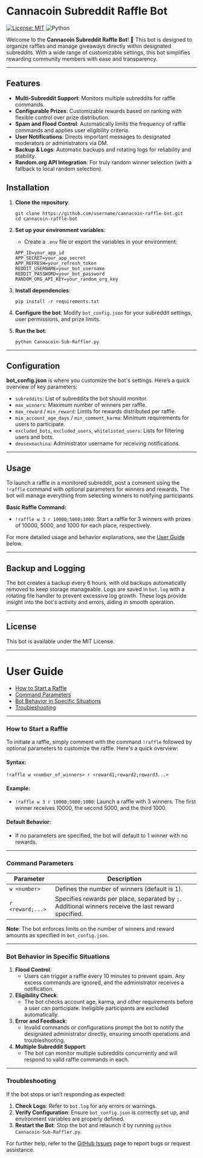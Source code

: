 # Cannacoin Subreddit Raffle Bot

[![License: MIT](https://img.shields.io/badge/License-MIT-yellow.svg)](https://opensource.org/licenses/MIT)
![Python](https://img.shields.io/badge/language-Python-blue.svg)

Welcome to the **Cannacoin Subreddit Raffle Bot**! 🎉 This bot is designed to organize raffles and manage giveaways directly within designated subreddits. With a wide range of customizable settings, this bot simplifies rewarding community members with ease and transparency.

------

## Features

- **Multi-Subreddit Support**: Monitors multiple subreddits for raffle commands.
- **Configurable Prizes**: Customizable rewards based on ranking with flexible control over prize distribution.
- **Spam and Flood Control**: Automatically limits the frequency of raffle commands and applies user eligibility criteria.
- **User Notifications**: Directs important messages to designated moderators or administrators via DM.
- **Backup & Logs**: Automatic backups and rotating logs for reliability and stability.
- **Random.org API Integration**: For truly random winner selection (with a fallback to local random selection).

## Installation

1. **Clone the repository**:

   ```
   git clone https://github.com/username/cannacoin-raffle-bot.git
   cd cannacoin-raffle-bot
   ```

2. **Set up your environment variables**:

   - Create a `.env` file or export the variables in your environment:

   ```
   APP_ID=your_app_id
   APP_SECRET=your_app_secret
   APP_REFRESH=your_refresh_token
   REDDIT_USERNAME=your_bot_username
   REDDIT_PASSWORD=your_bot_password
   RANDOM_ORG_API_KEY=your_random_org_key
   ```

3. **Install dependencies**:

   ```
   pip install -r requirements.txt
   ```
   
4. **Configure the bot**: Modify `bot_config.json` for your subreddit settings, user permissions, and prize limits.

5. **Run the bot**:

   ```
   python Cannacoin-Sub-Raffler.py
   ```

------

## Configuration

**bot_config.json** is where you customize the bot's settings. Here’s a quick overview of key parameters:

- `subreddits`: List of subreddits the bot should monitor.
- `max_winners`: Maximum number of winners per raffle.
- `max_reward` / `min_reward`: Limits for rewards distributed per raffle.
- `min_account_age_days` / `min_comment_karma`: Minimum requirements for users to participate.
- `excluded_bots`, `excluded_users`, `whitelisted_users`: Lists for filtering users and bots.
- `deusexmachina`: Administrator username for receiving notifications.

------

## Usage

To launch a raffle in a monitored subreddit, post a comment using the `!raffle` command with optional parameters for winners and rewards. The bot will manage everything from selecting winners to notifying participants.

**Basic Raffle Command:**

- `!raffle w 3 r 10000;5000;1000`: Start a raffle for 3 winners with prizes of 10000, 5000, and 1000 for each place, respectively.

For more detailed usage and behavior explanations, see the [User Guide](#user-guide) below.

------

## Backup and Logging

The bot creates a backup every 6 hours, with old backups automatically removed to keep storage manageable. Logs are saved in `bot.log` with a rotating file handler to prevent excessive log growth. These logs provide insight into the bot's activity and errors, aiding in smooth operation.

------

## License

This bot is available under the MIT License.

------

# User Guide

- [How to Start a Raffle](#how-to-start-a-raffle)
- [Command Parameters](#command-parameters)
- [Bot Behavior in Specific Situations](#bot-behavior-in-specific-situations)
- [Troubleshooting](#troubleshooting)

------

### How to Start a Raffle

To initiate a raffle, simply comment with the command `!raffle` followed by optional parameters to customize the raffle. Here's a quick overview:

#### Syntax:

```
!raffle w <number_of_winners> r <reward1;reward2;reward3...>
```

#### Example:

- `!raffle w 3 r 10000;5000;1000`: Launch a raffle with 3 winners. The first winner receives 10000, the second 5000, and the third 1000.

#### Default Behavior:

- If no parameters are specified, the bot will default to 1 winner with no rewards.

------

### Command Parameters

| Parameter        | Description                                                  |
| ---------------- | ------------------------------------------------------------ |
| `w <number>`     | Defines the number of winners (default is 1).                |
| `r <reward;...>` | Specifies rewards per place, separated by `;`. Additional winners receive the last reward specified. |

**Note**: The bot enforces limits on the number of winners and reward amounts as specified in `bot_config.json`.

------

### Bot Behavior in Specific Situations

1. **Flood Control**:
   - Users can trigger a raffle every 10 minutes to prevent spam. Any excess commands are ignored, and the administrator receives a notification.
2. **Eligibility Check**:
   - The bot checks account age, karma, and other requirements before a user can participate. Ineligible participants are excluded automatically.
3. **Error and Feedback**:
   - Invalid commands or configurations prompt the bot to notify the designated administrator directly, ensuring smooth operations and troubleshooting.
4. **Multiple Subreddit Support**:
   - The bot can monitor multiple subreddits concurrently and will respond to valid raffle commands in each.

------

### Troubleshooting

If the bot stops or isn’t responding as expected:

1. **Check Logs**: Refer to `bot.log` for any errors or warnings.
2. **Verify Configuration**: Ensure `bot_config.json` is correctly set up, and environment variables are properly defined.
3. **Restart the Bot**: Stop the bot and relaunch it by running `python Cannacoin-Sub-Raffler.py`.

For further help, refer to the [GitHub Issues](https://github.com/username/cannacoin-raffle-bot/issues) page to report bugs or request assistance.
